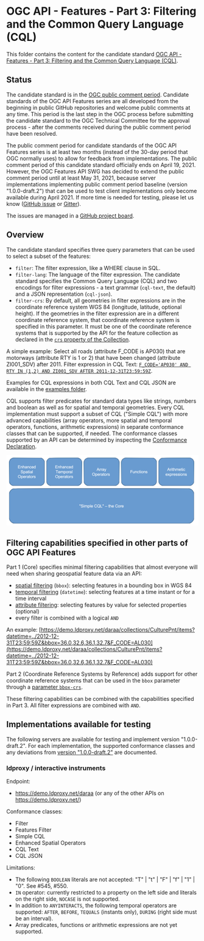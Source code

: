 # OGC API - Features - Part 3: Filtering and the Common Query Language (CQL)

This folder contains the content for the candidate standard [OGC API - Features - Part 3: Filtering and the Common Query Language (CQL)](https://portal.ogc.org/files/96288).

## Status

The candidate standard is in the [OGC public comment period](https://www.ogc.org/standards/requests/229). Candidate standards of the OGC API Features series are all developed from the beginning in public GitHub repositories and welcome public comments at any time. This period is the last step in the OGC process before submitting the candidate standard to the OGC Technical Committee for the approval process - after the comments received during the public comment period have been resolved.

The public comment period for candidate standards of the OGC API Features series is at least two months (instead of the 30-day period that OGC normally uses) to allow for feedback from implementations. The public comment period of this candidate standard officially ends on April 19, 2021. However, the OGC Features API SWG has decided to extend the public comment period until at least May 31, 2021, because server implementations implementing public comment period baseline (version "1.0.0-draft.2") that can be used to test client implementations only become available during April 2021. If more time is needed for testing, please let us know ([GitHub issue](https://github.com/opengeospatial/ogcapi-features/issues/367) or [Gitter](https://gitter.im/opengeospatial/WFS_FES)).

The issues are managed in a [GitHub project board](https://github.com/opengeospatial/ogcapi-features/projects/4).

## Overview

The candidate standard specifies three query parameters that can be used to select a subset of the features:

- `filter`: The filter expression, like a WHERE clause in SQL.
- `filter-lang`: The language of the filter expression. The candidate standard specifies the Common Query Language (CQL) and two encodings for filter expressions - a text grammar (`cql-text`, the default) and a JSON representation (`cql-json`).
- `filter-crs`: By default, all geometries in filter expressions are in the coordinate reference system WGS 84 (longitude, latitude, optional height). If the geometries in the filter expression are in a different coordinate reference system, that coordinate reference system is specified in this parameter. It must be one of the coordinate reference systems that is supported by the API for the feature collection as declared in the [`crs` property of the Collection](https://docs.opengeospatial.org/is/18-058/18-058.html#crs-discovery).

A simple example: Select all roads (attribute F_CODE is AP030) that are motorways (attribute RTY is 1 or 2) that have been changed (attribute ZI001_SDV) after 2011. Filter expression in CQL Text: [`F_CODE='AP030' AND RTY IN (1,2) AND ZI001_SDV AFTER 2011-12-31T23:59:59Z`](https://demo.ldproxy.net/daraa/collections/TransportationGroundCrv/items?filter=F_CODE%3D%27AP030%27%20AND%20ZI001_SDV%20AFTER%202011-12-31T23%3A59%3A59Z%20AND%20RTY%20IN%20(1%2C2)).

Examples for CQL expressions in both CQL Text and CQL JSON are available in the [examples folder](standard/schema/examples).

CQL supports filter predicates for standard data types like strings, numbers and boolean as well as for spatial and temporal geometries. Every CQL implementation must support a subset of CQL ("Simple CQL") with more advanced capabilities (array operators, more spatial and temporal operators, functions, arithmetic expressions) in separate conformance classes that can be supported, if needed. The conformance classes supported by an API can be determined by inspecting the [Conformance Declaration](http://www.opengis.net/doc/IS/ogcapi-features-1/1.0#_declaration_of_conformance_classes).

![CQL conformance classes](./cql-cc.png "CQL conformance classes")

## Filtering capabilities specified in other parts of OGC API Features

Part 1 (Core) specifies minimal filtering capabilities that almost everyone will need when sharing geospatial feature data via an API:

- [spatial filtering](http://www.opengis.net/doc/IS/ogcapi-features-1/1.0#_parameter_bbox) (`bbox`): selecting features in a bounding box in WGS 84
- [temporal filtering](http://www.opengis.net/doc/IS/ogcapi-features-1/1.0#_parameter_datetime) (`datetime`): selecting features at a time instant or for a time interval
- [attribute filtering](http://www.opengis.net/doc/IS/ogcapi-features-1/1.0#_parameters_for_filtering_on_feature_properties): selecting features by value for selected properties (optional)
- every filter is combined with a logical `AND`

An example: [https://demo.ldproxy.net/daraa/collections/CulturePnt/items?datetime=../2012-12-31T23:59:59Z&bbox=36.0,32.6,36.1,32.7&F_CODE=AL030](https://demo.ldproxy.net/daraa/collections/CulturePnt/items?datetime=../2012-12-31T23:59:59Z&bbox=36.0,32.6,36.1,32.7&F_CODE=AL030)

Part 2 (Coordinate Reference Systems by Reference) adds support for other coordinate reference systems that can be used in the `bbox` parameter through a [parameter `bbox-crs`](https://docs.opengeospatial.org/is/18-058/18-058.html#_parameter_bbox_crs).

These filtering capabilities can be combined with the capabilities specified in Part 3. All filter expressions are combined with `AND`.

## Implementations available for testing

The following servers are available for testing and implement version "1.0.0-draft.2". For each implementation, the supported conformance classes and any deviations from [version "1.0.0-draft.2"](https://portal.ogc.org/files/?artifact_id=96288&version=2) are documented.

### ldproxy / interactive instruments

Endpoint:

- https://demo.ldproxy.net/daraa (or any of the other APIs on https://demo.ldproxy.net/)

Conformance classes:

- Filter
- Features Filter
- Simple CQL
- Enhanced Spatial Operators
- CQL Text
- CQL JSON

Limitations:

- The following `BOOLEAN` literals are not accepted: "T" | "t" | "F" | "f" | "1" | "0". See #545, #550.
- `IN` operator: currently restricted to a property on the left side and literals on the right side, `NOCASE` is not supported.
- In addition to `ANYINTERACTS`, the following temporal operators are supported: `AFTER`, `BEFORE`, `TEQUALS` (instants only), `DURING` (right side must be an interval).
- Array predicates, functions or arithmetic expressions are not yet supported.
